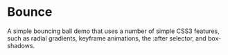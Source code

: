 Bounce
======

A simple bouncing ball demo that uses a number of simple CSS3 features, such as radial gradients, keyframe animations, the :after selector, and box-shadows.